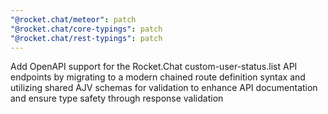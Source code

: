 ```yaml
---
"@rocket.chat/meteor": patch
"@rocket.chat/core-typings": patch
"@rocket.chat/rest-typings": patch
---
```


Add OpenAPI support for the Rocket.Chat custom-user-status.list API endpoints by migrating to a modern chained route definition syntax and utilizing shared AJV schemas for validation to enhance API documentation and ensure type safety through response validation

